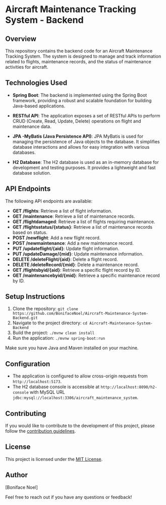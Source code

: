 # Aircraft Maintenance Tracking System - Backend

## Overview

This repository contains the backend code for an Aircraft Maintenance Tracking System. The system is designed to manage and track information related to flights, maintenance records, and the status of maintenance activities for aircraft.

## Technologies Used

- **Spring Boot**: The backend is implemented using the Spring Boot framework, providing a robust and scalable foundation for building Java-based applications.

- **RESTful API**: The application exposes a set of RESTful APIs to perform CRUD (Create, Read, Update, Delete) operations on flight and maintenance data.

- **JPA -MyBatis (Java Persistence API)**: JPA MyBatis is used for managing the persistence of Java objects to the database. It simplifies database interactions and allows for easy integration with various databases.

- **H2 Database**: The H2 database is used as an in-memory database for development and testing purposes. It provides a lightweight and fast database solution.

## API Endpoints

The following API endpoints are available:

- **GET /flights**: Retrieve a list of flight information.
- **GET /maintenance**: Retrieve a list of maintenance records.
- **GET /flightdamaged**: Retrieve a list of flights requiring maintenance.
- **GET /flightsstatus/{status}**: Retrieve a list of maintenance records based on status.
- **POST /newflight**: Add a new flight record.
- **POST /newmaintenance**: Add a new maintenance record.
- **PUT /updateflight/{aid}**: Update flight information.
- **PUT /updateDamage/{mid}**: Update maintenance information.
- **DELETE /deleteFlight/{aid}**: Delete a flight record.
- **DELETE /deleteRecord/{mid}**: Delete a maintenance record.
- **GET /flightsbyid/{aid}**: Retrieve a specific flight record by ID.
- **GET /maintenancebyid/{mid}**: Retrieve a specific maintenance record by ID.

## Setup Instructions

1. Clone the repository: `git clone https://github.com/BonifaceNoel/Aircraft-Maintenance-System-Backend.git`
2. Navigate to the project directory: `cd Aircraft-Maintenance-System-Backend`
3. Build the project: `./mvnw clean install`
4. Run the application: `./mvnw spring-boot:run`

Make sure you have Java and Maven installed on your machine.

## Configuration

- The application is configured to allow cross-origin requests from `http://localhost:5173`.
- The H2 database console is accessible at `http://localhost:8090/h2-console` with MySQL URL `jdbc:mysql://localhost:3306/aircraft_maintenance_system`.

## Contributing

If you would like to contribute to the development of this project, please follow the [contribution guidelines](CONTRIBUTING.md).

## License

This project is licensed under the [MIT License](LICENSE).

## Author

[Boniface Noel]

Feel free to reach out if you have any questions or feedback!
